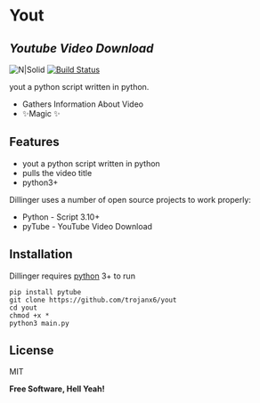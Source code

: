 # Yout
## _Youtube Video Download_


![N|Solid](https://i.hizliresim.com/izhwihp.png)
[![Build Status](https://travis-ci.org/joemccann/dillinger.svg?branch=master)](https://travis-ci.org/joemccann/dillinger)

yout a python script written in python.
- Gathers Information About Video
- ✨Magic ✨

## Features

- yout a python script written in python
- pulls the video title
- python3+



Dillinger uses a number of open source projects to work properly:

- Python - Script 3.10+
- pyTube - YouTube Video Download


## Installation

Dillinger requires [python](https://python.org/) 3+ to run



```
pip install pytube
git clone https://github.com/trojanx6/yout
cd yout
chmod +x *
python3 main.py
```

## License

MIT

**Free Software, Hell Yeah!**
